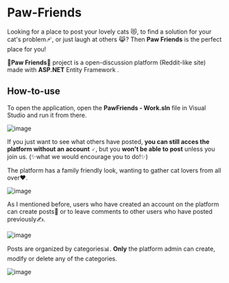 # Paw-Friends

  Looking for a place to post your lovely cats 😻, to find a solution for your cat's problem🩹, or just laugh at others 😹? Then **Paw Friends** is the perfect place for you!

🐾**Paw Friends**🐾 project is a open-discussion platform (Reddit-like site) made with **ASP.NET** Entity Framework . 

## How-to-use

  To open the application, open the **PawFriends - Work.sln** file in Visual Studio and run it from there.

![image](https://user-images.githubusercontent.com/95626494/221880470-bd6e1169-c298-4b7a-8158-dabeb30dbd1d.png)

  If you just want to see what others have posted, **you can still acces the platform without an account** 🗸, but you **won't be able to post** unless you join us. (✨what we would encourage you to do!✨)

The platform has a family friendly look, wanting to gather cat lovers from all over❤️. 

![image](https://user-images.githubusercontent.com/95626494/221887794-c407f5e4-978b-420d-83db-a49420a31b48.png)

As I mentioned before, users who have created an account on the platform can create posts📰 or to leave comments to other users who have posted previously✍️.

![image](https://user-images.githubusercontent.com/95626494/221905286-0140b62a-d623-4562-95c8-3dfec44a18f3.png)

Posts are organized by categories📊. **Only** the platform admin can create, modify or delete any of the categories. 

![image](https://user-images.githubusercontent.com/95626494/221907094-ecb83650-77c4-4dcf-9d46-30d16664585d.png)





